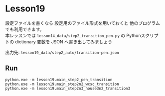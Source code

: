 # Lesson19

設定ファイルを書くなら 設定用のファイル形式を用いておくと 他のプログラムでも利用できます。  
本レッスンでは `lesson14_data/step2_transition_pen.py` の Pythonスクリプトの dictionary 変数を JSON へ書き出してみましょう  

出力先: `lesson19_data/step2_auto/transition-pen.json`  

## Run

```shell
python.exe -m lesson19.main_step2_pen_transition
python.exe -m lesson19.main_step2n2_wcsc_transition
python.exe -m lesson19.main_step2n3_house3n2_transition3
```
